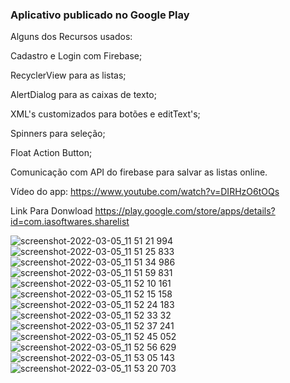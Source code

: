 ### Aplicativo publicado no Google Play




Alguns dos Recursos usados:

Cadastro e Login com Firebase;

RecyclerView para as listas;

AlertDialog para as caixas de texto;

XML's customizados para botões e editText's;

Spinners para seleção;

Float Action Button;

Comunicação com API do firebase para salvar as listas online.



Vídeo do app:
https://www.youtube.com/watch?v=DIRHzO6tOQs

Link Para Donwload
https://play.google.com/store/apps/details?id=com.iasoftwares.sharelist


![screenshot-2022-03-05_11 51 21 994](https://user-images.githubusercontent.com/47503233/156888608-617031a2-1eb7-4d2b-b3fb-ef5c2750ef4e.png)
![screenshot-2022-03-05_11 51 25 833](https://user-images.githubusercontent.com/47503233/156888609-50946081-7fc6-4280-b42d-2f1729e4c447.png)
![screenshot-2022-03-05_11 51 34 986](https://user-images.githubusercontent.com/47503233/156888611-b00c53ab-beae-4c3b-b9ab-e60e132aa198.png)
![screenshot-2022-03-05_11 51 59 831](https://user-images.githubusercontent.com/47503233/156888612-848cce31-d254-40e1-b195-aa167055ac2b.png)
![screenshot-2022-03-05_11 52 10 161](https://user-images.githubusercontent.com/47503233/156888613-ea936791-e801-4d8b-9890-de9985e0188b.png)
![screenshot-2022-03-05_11 52 15 158](https://user-images.githubusercontent.com/47503233/156888614-b53086bd-63d4-4518-a1fe-b9534b6a5be8.png)
![screenshot-2022-03-05_11 52 24 183](https://user-images.githubusercontent.com/47503233/156888615-f3f0835f-c7f4-4073-a8ed-82ba6102848b.png)
![screenshot-2022-03-05_11 52 33 32](https://user-images.githubusercontent.com/47503233/156888616-e6c496e6-f397-47c5-b91d-311f21a03477.png)
![screenshot-2022-03-05_11 52 37 241](https://user-images.githubusercontent.com/47503233/156888617-2ae84822-4fde-48e0-8873-a3e44b39add7.png)
![screenshot-2022-03-05_11 52 45 052](https://user-images.githubusercontent.com/47503233/156888618-399bf38e-0b84-4be8-af67-9f4050102258.png)
![screenshot-2022-03-05_11 52 56 629](https://user-images.githubusercontent.com/47503233/156888619-96aef6bc-3d93-46a2-8504-adad6c3c875c.png)
![screenshot-2022-03-05_11 53 05 143](https://user-images.githubusercontent.com/47503233/156888620-6085a002-1201-40ae-8ef3-805b3242853c.png)
![screenshot-2022-03-05_11 53 20 703](https://user-images.githubusercontent.com/47503233/156888621-039bae3c-a444-4ed6-866b-6ed71b5261e7.png)
